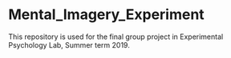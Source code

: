 # Mental_Imagery_Experiment
This repository is used for the final group project in Experimental Psychology Lab, Summer term 2019. 
